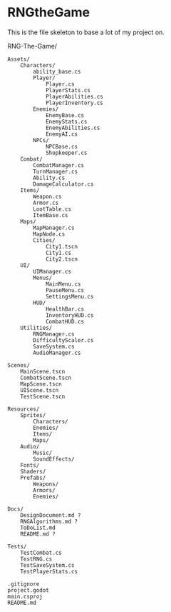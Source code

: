 # RNGtheGame

This is the file skeleton to base a lot of my project on.

RNG-The-Game/

    Assets/
        Characters/
            ability_base.cs
            Player/
                Player.cs
                PlayerStats.cs
                PlayerAbilities.cs
                PlayerInventory.cs
            Enemies/
                EnemyBase.cs
                EnemyStats.cs
                EnemyAbilities.cs
                EnemyAI.cs
            NPCs/
                NPCBase.cs
                Shopkeeper.cs
        Combat/
            CombatManager.cs
            TurnManager.cs
            Ability.cs
            DamageCalculator.cs
        Items/
            Weapon.cs
            Armor.cs
            LootTable.cs
            ItemBase.cs
        Maps/
            MapManager.cs
            MapNode.cs
            Cities/
                City1.tscn
                City1.cs
                City2.tscn
        UI/
            UIManager.cs
            Menus/
                MainMenu.cs
                PauseMenu.cs
                SettingsMenu.cs
            HUD/
                HealthBar.cs
                InventoryHUD.cs
                CombatHUD.cs
        Utilities/
            RNGManager.cs
            DifficultyScaler.cs
            SaveSystem.cs
            AudioManager.cs

    Scenes/
        MainScene.tscn
        CombatScene.tscn
        MapScene.tscn
        UIScene.tscn
        TestScene.tscn

    Resources/
        Sprites/
            Characters/
            Enemies/
            Items/
            Maps/
        Audio/
            Music/
            SoundEffects/
        Fonts/
        Shaders/
        Prefabs/
            Weapons/
            Armors/
            Enemies/

    Docs/
        DesignDocument.md ?
        RNGAlgorithms.md ?
        ToDoList.md
        README.md ?

    Tests/
        TestCombat.cs
        TestRNG.cs
        TestSaveSystem.cs
        TestPlayerStats.cs

    .gitignore
    project.godot
    main.csproj
    README.md

